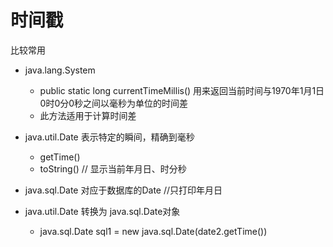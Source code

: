 # 时间戳

比较常用



* java.lang.System
  * public static long currentTimeMillis() 用来返回当前时间与1970年1月1日0时0分0秒之间以毫秒为单位的时间差
  * 此方法适用于计算时间差
* java.util.Date 表示特定的瞬间，精确到毫秒
  * getTime()
  * toString() // 显示当前年月日、时分秒
* java.sql.Date 对应于数据库的Date //只打印年月日







* java.util.Date 转换为 java.sql.Date对象
  * java.sql.Date sql1 = new java.sql.Date(date2.getTime())
